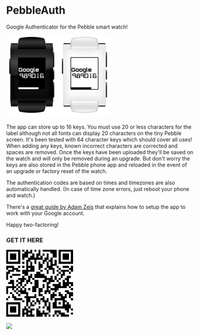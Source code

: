PebbleAuth
==========

Google Authenticator for the Pebble smart watch!

![](doc/pebbleauth_watch1_50.png) ![](doc/pebbleauth_watch2_50.png)

The app can store up to 16 keys.  You must use 20 or less characters for the label although not all fonts can display 20 characters on the tiny Pebble screen.  It's been tested with 64 character keys which should cover all uses!  When adding any keys, known incorrect characters are corrected and spaces are removed.  Once the keys have been uploaded they'll be saved on the watch and will only be removed during an upgrade.  But don't worry the keys are also stored in the Pebble phone app and reloaded in the event of an upgrade or factory reset of the watch.

The authentication codes are based on times and timezones are also automatically handled.  (In case of time zone errors, just reboot your phone and watch.)

There's a [great guide by Adam Zeis](http://www.connectedly.com/how-get-your-two-step-verification-codes-your-pebble) that explains how to setup the app to work with your Google account.

Happy two-factoring!


### GET IT HERE

![](doc/pebbleauth_qr.png)

[![](http://pblweb.com/badge/53131df8bb31cf87cd00019a/white/medium/)](http://pblweb.com/appstore/53131df8bb31cf87cd00019a)